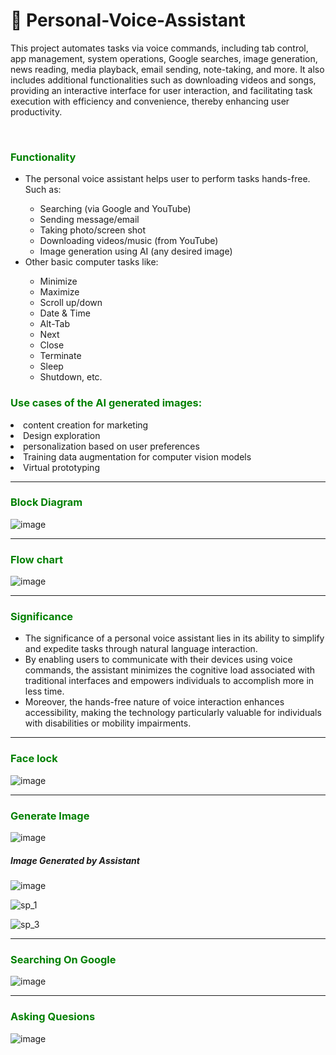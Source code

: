 <h1>🤖 Personal-Voice-Assistant</h1>

This project automates tasks via voice commands, including tab control, app management, system operations, Google searches, image generation, news reading, media playback, email sending, note-taking, and more. It also includes additional functionalities such as downloading videos and songs, providing an interactive interface for user interaction, and facilitating task execution with efficiency and convenience, thereby enhancing user productivity.

<br>
<h3 style="color: green;">Functionality</h3>
    <ul>
        <li>The personal voice assistant helps user to perform tasks hands-free. Such as:</li>
        <ul>
            <li>Searching (via Google and YouTube)</li>
            <li>Sending message/email</li>
            <li>Taking photo/screen shot</li>
            <li>Downloading videos/music (from YouTube)</li>
            <li>Image generation using AI (any desired image)</li>
        </ul>
        <li>Other basic computer tasks like:</li>
        <ul>
            <li>Minimize</li>
            <li>Maximize</li>
            <li>Scroll up/down</li>
            <li>Date & Time</li>
            <li>Alt-Tab</li>
            <li>Next</li>
            <li>Close</li>
            <li>Terminate</li>
            <li>Sleep</li>
            <li>Shutdown, etc.</li>
        </ul>
    </ul>
<h3 style="color: green;"> Use cases of the AI generated images:</h3>
<li> content creation for marketing</li>
<li>Design exploration</li>
<li>personalization based on user preferences</li>
<li>Training data augmentation for computer vision models</li>
<li>Virtual prototyping</li>
<hr>
<h3 style="color: green;">Block Diagram</h3>

![image](https://github.com/NeelSheth-Developer/Personal-Voice-Assistant/assets/149947298/2b58233a-6c38-4a95-b35a-96a8a92ca557)

<hr>

<h3 style="color: green;">Flow chart</h3>

![image](https://github.com/NeelSheth-Developer/Personal-Voice-Assistant/assets/149947298/326be588-e9a3-4fed-a153-bb24b4a4e97c)

<hr>

<h3 style="color: green;">Significance</h3>
    <ul>
        <li>The significance of a personal voice assistant lies in its ability to simplify and expedite tasks through natural language interaction.</li>
        <li>By enabling users to communicate with their devices using voice commands, the assistant minimizes the cognitive load associated with traditional interfaces and empowers individuals to accomplish more in less time.</li>
        <li>Moreover, the hands-free nature of voice interaction enhances accessibility, making the technology particularly valuable for individuals with disabilities or mobility impairments.</li>
    </ul>
<hr>
<h3 style="color: green;">Face lock</h3>

![image](https://github.com/NeelSheth-Developer/Personal-Voice-Assistant/assets/149947298/4721d67e-40b8-4702-9048-e11011e282c0)

<hr>
<h3 style="color: green;">Generate Image</h3>

![image](https://github.com/NeelSheth-Developer/Personal-Voice-Assistant/assets/149947298/48e7609b-9e20-4093-a604-717707d8cd53)

<h5>Image Generated by Assistant</h5>

![image](https://github.com/NeelSheth-Developer/Personal-Voice-Assistant/assets/149947298/a56479bb-3e8a-40b4-996c-962b007dd527)

![sp_1](https://github.com/NeelSheth-Developer/Personal-Voice-Assistant/assets/149947298/3f1b4898-0cd9-438a-ad3f-f69c556f8590)

![sp_3](https://github.com/NeelSheth-Developer/Personal-Voice-Assistant/assets/149947298/84b2f8e1-7cc9-499f-a740-06296f0888ac)


<hr>
<h3 style="color: green;">Searching On Google</h3>

![image](https://github.com/NeelSheth-Developer/Personal-Voice-Assistant/assets/149947298/3acde201-2604-4a02-b2d5-e6809c4ffbc7)




<hr>
<h3 style="color: green;">Asking Quesions</h3>

![image](https://github.com/NeelSheth-Developer/Personal-Voice-Assistant/assets/149947298/e3d9b5be-3f21-4164-95ee-c061f77c5f40)

